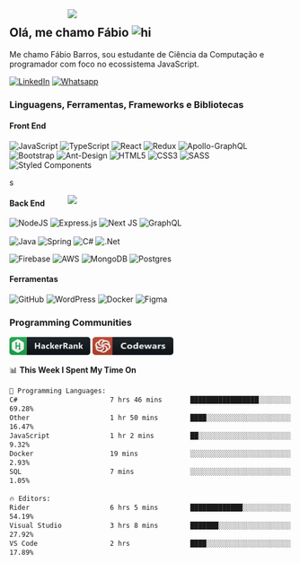 <img src="https://raw.githubusercontent.com/gist/patevs/b007a0e98fb216438d4cbf559fac4166/raw/88f20c9d749d756be63f22b09f3c4ac570bc5101/programming.gif" min-width="200px" max-width="400px" width="400px" align="right">

## Olá, me chamo Fábio <img src="https://user-images.githubusercontent.com/1303154/88677602-1635ba80-d120-11ea-84d8-d263ba5fc3c0.gif" width="28px" alt="hi">
<p> Me chamo Fábio Barros, sou estudante de Ciência da Computação e programador com foco no ecossistema JavaScript. </p>

[![LinkedIn](https://img.shields.io/badge/LinkedIn-0077B5?style=for-the-badge&logo=linkedin&logoColor=white)](https://www.linkedin.com/in/fabiobarrosr/)
[![Whatsapp](https://img.shields.io/badge/WhatsApp-25D366?style=for-the-badge&logo=whatsapp&logoColor=white)](https://api.whatsapp.com/send/?phone=81997261308)


### Linguagens, Ferramentas, Frameworks e Bibliotecas


#### Front End

<img alt="JavaScript"  src="https://img.shields.io/badge/javascript-%23323330.svg?&style=for-the-badge&logo=javascript&logoColor=%23F7DF1E"/> <img alt="TypeScript"   src="https://img.shields.io/badge/typescript-%23007ACC.svg?&style=for-the-badge&logo=typescript&logoColor=white"/> <img alt="React"   src="https://img.shields.io/badge/react-%2320232a.svg?&style=for-the-badge&logo=react&logoColor=%2361DAFB"/> <img alt="Redux"   src="https://img.shields.io/badge/redux-%23593d88.svg?&style=for-the-badge&logo=redux&logoColor=white"/> <img alt="Apollo-GraphQL" src="https://img.shields.io/badge/-ApolloGraphQL-311C87?style=for-the-badge&logo=apollo-graphql"/> <img alt="Bootstrap"   src="https://img.shields.io/badge/bootstrap-%23563D7C.svg?&style=for-the-badge&logo=bootstrap&logoColor=white"/> <img alt="Ant-Design"   src="https://img.shields.io/badge/-AntDesign-%230170FE?&style=for-the-badge&logo=ant-design&logoColor=white"/> <img alt="HTML5"   src="https://img.shields.io/badge/html5-%23E34F26.svg?&style=for-the-badge&logo=html5&logoColor=white"/> <img alt="CSS3"   src="https://img.shields.io/badge/css3-%231572B6.svg?&style=for-the-badge&logo=css3&logoColor=white"/> 
<img alt="SASS"   src="https://img.shields.io/badge/SASS-hotpink.svg?&style=for-the-badge&logo=SASS&logoColor=white"/> <img alt="Styled Components"   src="https://img.shields.io/badge/styled--components-DB7093?style=for-the-badge&logo=styled-components&logoColor=white"/> 

s

<!--- 
Lang Stats
-->
<img src="https://github-readme-stats.vercel.app/api/top-langs/?username=fabio-barros&hide=html,css,scss&hide_border=true&langs_count=6&layout=compact&theme=algolia&hide_border=true)](https://github.com/fabio-barros" width="400"  align="right">

#### Back End
<!--- 
Node 
Express
Next
GraphQL
-->
<img alt="NodeJS" src="https://img.shields.io/badge/node.js-%2343853D.svg?&style=for-the-badge&logo=node.js&logoColor=white"/> <img alt="Express.js"   src="https://img.shields.io/badge/express.js-%23404d59.svg?&style=for-the-badge"/> <img alt="Next JS"   src="https://img.shields.io/badge/nextjs-%23000000.svg?&style=for-the-badge&logo=next.js&logoColor=white"/> <img alt="GraphQL"   src="https://img.shields.io/badge/-GraphQL-E10098?style=for-the-badge&logo=graphql"/> 
<!--- 
Java 
Spring
C#
.NET
--> 
<img alt="Java" src="https://img.shields.io/badge/java-%23ED8B00.svg?&style=for-the-badge&logo=java&logoColor=white" align="center"/> <img alt="Spring" src="https://img.shields.io/badge/spring-%236DB33F.svg?&style=for-the-badge&logo=spring&logoColor=white" align="center"/>  <img alt="C#" src="https://img.shields.io/badge/c%23-%23239120.svg?&style=for-the-badge&logo=c-sharp&logoColor=white" align="center" /> <img alt=".Net" src="https://img.shields.io/badge/.NET-5C2D91?style=for-the-badge&logo=.net&logoColor=white" align="center" />

<!--- 
Firebase
AWS
Mongo
Postgres
-->

<img alt="Firebase"   src="https://img.shields.io/badge/firebase-%23039BE5.svg?&style=for-the-badge&logo=firebase"/> <img alt="AWS"   src="https://img.shields.io/badge/AWS-%23FF9900.svg?&style=for-the-badge&logo=amazon-aws&logoColor=white"/> <img alt="MongoDB"   src ="https://img.shields.io/badge/MongoDB-%234ea94b.svg?&style=for-the-badge&logo=mongodb&logoColor=white"/> <img alt="Postgres"   src ="https://img.shields.io/badge/postgres-%23316192.svg?&style=for-the-badge&logo=postgresql&logoColor=white"/> 

#### Ferramentas
<img alt="GitHub"   src="https://img.shields.io/badge/github-%23121011.svg?&style=for-the-badge&logo=github&logoColor=white"/> <img alt="WordPress"   src="https://img.shields.io/badge/WordPress-%23117AC9.svg?&style=for-the-badge&logo=WordPress&logoColor=white"/>
<img alt="Docker"   src="https://img.shields.io/badge/docker-%230db7ed.svg?&style=for-the-badge&logo=docker&logoColor=white"/> <img alt="Figma"   src="https://img.shields.io/badge/figma-%23F24E1E.svg?&style=for-the-badge&logo=figma&logoColor=white"/> 

### Programming Communities

[![HackerRank](/badges/hackerrank_badge.png)](https://www.hackerrank.com/whatupfabio)
<a href="https://www.codewars.com/users/Xanduzinha63"><img src="badges/codewars_badge.png" alt="CodeWars" width="144" height="32"/></a>

<!--START_SECTION:waka-->
📊 **This Week I Spent My Time On** 

```text
💬 Programming Languages: 
C#                       7 hrs 46 mins       █████████████████░░░░░░░░   69.28% 
Other                    1 hr 50 mins        ████░░░░░░░░░░░░░░░░░░░░░   16.47% 
JavaScript               1 hr 2 mins         ██░░░░░░░░░░░░░░░░░░░░░░░   9.32% 
Docker                   19 mins             ░░░░░░░░░░░░░░░░░░░░░░░░░   2.93% 
SQL                      7 mins              ░░░░░░░░░░░░░░░░░░░░░░░░░   1.05%

🔥 Editors: 
Rider                    6 hrs 5 mins        █████████████░░░░░░░░░░░░   54.19% 
Visual Studio            3 hrs 8 mins        ███████░░░░░░░░░░░░░░░░░░   27.92% 
VS Code                  2 hrs               ████░░░░░░░░░░░░░░░░░░░░░   17.89%

```


<!--END_SECTION:waka-->
<!--- <img src="https://github-readme-stats.vercel.app/api/wakatime?username=Xanduzinha63&custom_title=&layout=compact&theme=algolia&hide_border=true&hide=other,git%20config,json">
-->

